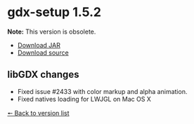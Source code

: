 # gdx-setup 1.5.2

**Note:** This version is obsolete.

* [Download JAR](https://github.com/JavaCakeGames/gdx-setup-archive/blob/main/gdx-setup_1.5.2.jar)
* [Download source](https://github.com/JavaCakeGames/gdx-setup-archive/blob/main/sources/gdx-setup_1.5.2.zip)

## libGDX changes

- Fixed issue #2433 with color markup and alpha animation. 
- Fixed natives loading for LWJGL on Mac OS X

[🠔 Back to version list](https://javacakegames.github.io/gdx-setup-archive/)
